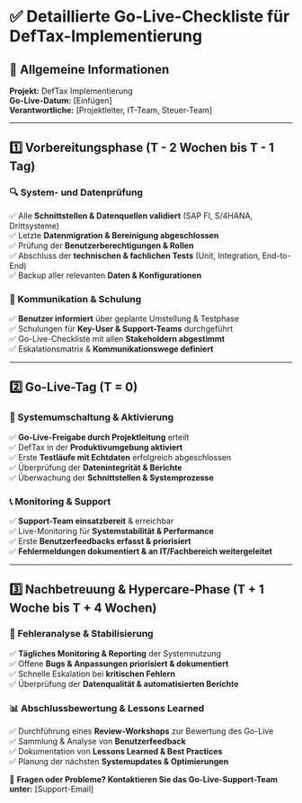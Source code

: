 # ✅ Detaillierte Go-Live-Checkliste für DefTax-Implementierung

## 📌 **Allgemeine Informationen**
**Projekt:** DefTax Implementierung  
**Go-Live-Datum:** [Einfügen]  
**Verantwortliche:** [Projektleiter, IT-Team, Steuer-Team]  

---
## **1️⃣ Vorbereitungsphase (T - 2 Wochen bis T - 1 Tag)**
### **🔍 System- und Datenprüfung**
✅ Alle **Schnittstellen & Datenquellen validiert** (SAP FI, S/4HANA, Drittsysteme)  
✅ Letzte **Datenmigration & Bereinigung abgeschlossen**  
✅ Prüfung der **Benutzerberechtigungen & Rollen**  
✅ Abschluss der **technischen & fachlichen Tests** (Unit, Integration, End-to-End)  
✅ Backup aller relevanten **Daten & Konfigurationen**  

### **📢 Kommunikation & Schulung**
✅ **Benutzer informiert** über geplante Umstellung & Testphase  
✅ Schulungen für **Key-User & Support-Teams** durchgeführt  
✅ Go-Live-Checkliste mit allen **Stakeholdern abgestimmt**  
✅ Eskalationsmatrix & **Kommunikationswege definiert**  

---
## **2️⃣ Go-Live-Tag (T = 0)**
### **🚀 Systemumschaltung & Aktivierung**
✅ **Go-Live-Freigabe durch Projektleitung** erteilt  
✅ DefTax in der **Produktivumgebung aktiviert**  
✅ Erste **Testläufe mit Echtdaten** erfolgreich abgeschlossen  
✅ Überprüfung der **Datenintegrität & Berichte**  
✅ Überwachung der **Schnittstellen & Systemprozesse**  

### **📞 Monitoring & Support**
✅ **Support-Team einsatzbereit** & erreichbar  
✅ Live-Monitoring für **Systemstabilität & Performance**  
✅ Erste **Benutzerfeedbacks erfasst & priorisiert**  
✅ **Fehlermeldungen dokumentiert & an IT/Fachbereich weitergeleitet**  

---
## **3️⃣ Nachbetreuung & Hypercare-Phase (T + 1 Woche bis T + 4 Wochen)**
### **🔧 Fehleranalyse & Stabilisierung**
✅ **Tägliches Monitoring & Reporting** der Systemnutzung  
✅ Offene **Bugs & Anpassungen priorisiert & dokumentiert**  
✅ Schnelle Eskalation bei **kritischen Fehlern**  
✅ Überprüfung der **Datenqualität & automatisierten Berichte**  

### **📊 Abschlussbewertung & Lessons Learned**
✅ Durchführung eines **Review-Workshops** zur Bewertung des Go-Live  
✅ Sammlung & Analyse von **Benutzerfeedback**  
✅ Dokumentation von **Lessons Learned & Best Practices**  
✅ Planung der nächsten **Systemupdates & Optimierungen**  

📩 **Fragen oder Probleme? Kontaktieren Sie das Go-Live-Support-Team unter:** [Support-Email]  

